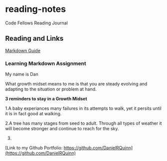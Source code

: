 # reading-notes
Code Fellows Reading Journal

## Reading and Links

[Markdown Guide](https://docs.github.com/en/get-started/writing-on-github/getting-started-with-writing-and-formatting-on-github/basic-writing-and-formatting-syntax)

### Learning Markdown Assignment
My name is Dan

What growth midset means to me is that you are steady evolving and adapting to the situation or problem at hand.

**3 reminders to stay in a Growth Midset**

1.A baby experiances many failures in its attempts to walk, yet it persits until it is in fact good at walking.

2.A tree has many stages from seed to adult. Through all types of weather it will become stronger and continue to reach for the sky.

3.


[Link to my Github Portfolio: https://github.com/DanielRQuinn](https://github.com/DanielRQuinn)
